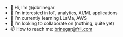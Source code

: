 - 👋 Hi, I’m @jdbrinegar
- 👀 I’m interested in IoT, analytics, AI/ML applications
- 🌱 I’m currently learning LLaMa, AWS
- 💞️ I’m looking to collaborate on (nothing, quite yet)
- 📫 How to reach me: brinegar@frii.com

<!---
jdbrinegar/jdbrinegar is a ✨ special ✨ repository because its `README.md` (this file) appears on your GitHub profile.
You can click the Preview link to take a look at your changes.
--->
